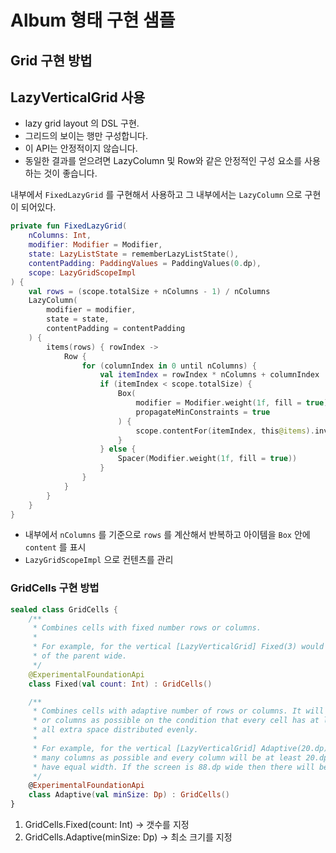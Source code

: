 # Album 형태 구현 샘플

## Grid 구현 방법

## LazyVerticalGrid 사용

- lazy grid layout 의 DSL 구현. 
- 그리드의 보이는 행만 구성합니다. 
- 이 API는 안정적이지 않습니다. 
- 동일한 결과를 얻으려면 LazyColumn 및 Row와 같은 안정적인 구성 요소를 사용하는 것이 좋습니다.

내부에서 `FixedLazyGrid` 를 구현해서 사용하고 그 내부에서는 `LazyColumn` 으로 구현이 되어있다.

```kotlin
private fun FixedLazyGrid(
    nColumns: Int,
    modifier: Modifier = Modifier,
    state: LazyListState = rememberLazyListState(),
    contentPadding: PaddingValues = PaddingValues(0.dp),
    scope: LazyGridScopeImpl
) {
    val rows = (scope.totalSize + nColumns - 1) / nColumns
    LazyColumn(
        modifier = modifier,
        state = state,
        contentPadding = contentPadding
    ) {
        items(rows) { rowIndex ->
            Row {
                for (columnIndex in 0 until nColumns) {
                    val itemIndex = rowIndex * nColumns + columnIndex
                    if (itemIndex < scope.totalSize) {
                        Box(
                            modifier = Modifier.weight(1f, fill = true),
                            propagateMinConstraints = true
                        ) {
                            scope.contentFor(itemIndex, this@items).invoke()
                        }
                    } else {
                        Spacer(Modifier.weight(1f, fill = true))
                    }
                }
            }
        }
    }
}
```
- 내부에서 `nColumns` 를 기준으로 `rows` 를 계산해서 반복하고 아이템을 `Box` 안에 `content` 를 표시 
- `LazyGridScopeImpl` 으로 컨텐츠를 관리

### GridCells 구현 방법

```kotlin
sealed class GridCells {
    /**
     * Combines cells with fixed number rows or columns.
     *
     * For example, for the vertical [LazyVerticalGrid] Fixed(3) would mean that there are 3 columns 1/3
     * of the parent wide.
     */
    @ExperimentalFoundationApi
    class Fixed(val count: Int) : GridCells()

    /**
     * Combines cells with adaptive number of rows or columns. It will try to position as many rows
     * or columns as possible on the condition that every cell has at least [minSize] space and
     * all extra space distributed evenly.
     *
     * For example, for the vertical [LazyVerticalGrid] Adaptive(20.dp) would mean that there will be as
     * many columns as possible and every column will be at least 20.dp and all the columns will
     * have equal width. If the screen is 88.dp wide then there will be 4 columns 22.dp each.
     */
    @ExperimentalFoundationApi
    class Adaptive(val minSize: Dp) : GridCells()
}
```

1. GridCells.Fixed(count: Int) -> 갯수를 지정
2. GridCells.Adaptive(minSize: Dp) -> 최소 크기를 지정